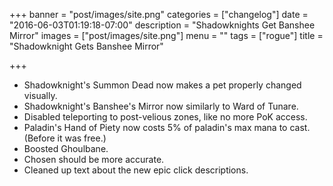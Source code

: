 +++
banner = "post/images/site.png"
categories = ["changelog"]
date = "2016-06-03T01:19:18-07:00"
description = "Shadowknights Get Banshee Mirror"
images = ["post/images/site.png"]
menu = ""
tags = ["rogue"]
title = "Shadowknight Gets Banshee Mirror"

+++
* Shadowknight's Summon Dead now makes a pet properly changed visually.
* Shadowknight's Banshee's Mirror now similarly to Ward of Tunare.
* Disabled teleporting to post-velious zones, like no more PoK access.
* Paladin's Hand of Piety now costs 5% of paladin's max mana to cast. (Before it was free.)
* Boosted Ghoulbane.
* Chosen should be more accurate.
* Cleaned up text about the new epic click descriptions.
<!--more-->